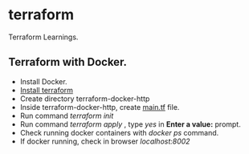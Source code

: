 # terraform
Terraform Learnings.

## Terraform with Docker.
* Install Docker.
* [Install terraform](https://raw.githubusercontent.com/jithinsajeev/terraform/master/terrafom_install.sh)
* Create directory terraform-docker-http
* Inside terraform-docker-http, create [main.tf](https://raw.githubusercontent.com/jithinsajeev/terraform/master/main.tf) file.
* Run command _terraform init_
* Run command _terraform apply_ , type _yes_ in **Enter a value:** prompt.
* Check running docker containers with _docker ps_ command.
* If docker running, check in browser _localhost:8002_
